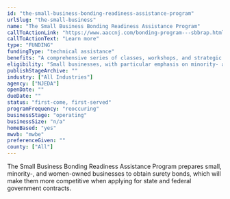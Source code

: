 ```yaml
---
id: "the-small-business-bonding-readiness-assistance-program"
urlSlug: "the-small-business"
name: "The Small Business Bonding Readiness Assistance Program"
callToActionLink: "https://www.aaccnj.com/bonding-program---sbbrap.html"
callToActionText: "Learn more"
type: "FUNDING"
fundingType: "technical assistance"
benefits: "A comprehensive series of classes, workshops, and strategic counseling sessions covering a variety of topics relevant to small businesses in all sectors."
eligibility: "Small businesses, with particular emphasis on minority- and woman-owned businesses."
publishStageArchive: ""
industry: ["All Industries"]
agency: ["NJEDA"]
openDate: ""
dueDate: ""
status: "first-come, first-served"
programFrequency: "reoccuring"
businessStage: "operating"
businessSize: "n/a"
homeBased: "yes"
mwvb: "mwbe"
preferenceGiven: ""
county: ["All"]
---
```


The Small Business Bonding Readiness Assistance Program prepares small, minority-, and women-owned businesses to obtain surety bonds, which will make them more competitive when applying for state and federal government contracts.
